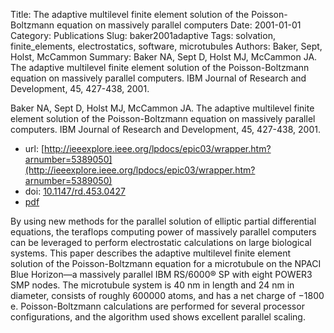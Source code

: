 Title: The adaptive multilevel finite element solution of the Poisson-Boltzmann equation on massively parallel computers
Date: 2001-01-01
Category: Publications
Slug: baker2001adaptive
Tags: solvation, finite_elements, electrostatics, software, microtubules
Authors: Baker, Sept, Holst, McCammon
Summary: Baker NA, Sept D, Holst MJ, McCammon JA. The adaptive multilevel finite element solution of the Poisson-Boltzmann equation on massively parallel computers. IBM Journal of Research and Development, 45, 427-438, 2001. 

Baker NA, Sept D, Holst MJ, McCammon JA. The adaptive multilevel finite element solution of the Poisson-Boltzmann equation on massively parallel computers. IBM Journal of Research and Development, 45, 427-438, 2001. 

* url: [http://ieeexplore.ieee.org/lpdocs/epic03/wrapper.htm?arnumber=5389050](http://ieeexplore.ieee.org/lpdocs/epic03/wrapper.htm?arnumber=5389050)
* doi: [10.1147/rd.453.0427](10.1147/rd.453.0427)
* [pdf](http://sobolevnrm.github.io/papers/baker2001adaptive.pdf)

By using new methods for the parallel solution of elliptic partial differential equations, the teraflops computing power of massively parallel computers can be leveraged to perform electrostatic calculations on large biological systems. This paper describes the adaptive multilevel finite element solution of the Poisson-Boltzmann equation for a microtubule on the NPACI Blue Horizon—a massively parallel IBM RS/6000® SP with eight POWER3 SMP nodes. The microtubule system is 40 nm in length and 24 nm in diameter, consists of roughly 600000 atoms, and has a net charge of −1800 e. Poisson-Boltzmann calculations are performed for several processor configurations, and the algorithm used shows excellent parallel scaling.
